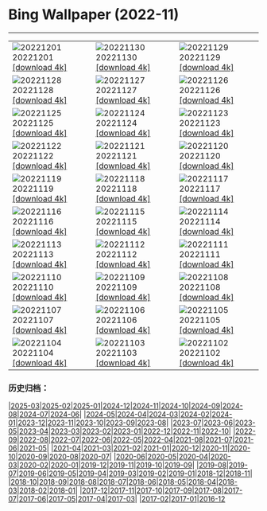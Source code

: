 # Bing Wallpaper (2022-11)
**************

<table><tr><td><img src="https://www.bing.com/th?id=OHR.RovinjCroatia_EN-CA3151237604_1920x1080.jpg" alt="20221201"> 20221201 <a href="https://www.bing.com/th?id=OHR.RovinjCroatia_EN-CA3151237604_UHD.jpg">[download 4k]</a></td><td><img src="https://www.bing.com/th?id=OHR.HeronGiving_EN-CA0899005896_1920x1080.jpg" alt="20221130"> 20221130 <a href="https://www.bing.com/th?id=OHR.HeronGiving_EN-CA0899005896_UHD.jpg">[download 4k]</a></td><td><img src="https://www.bing.com/th?id=OHR.RedPlanetDay_EN-CA6802228398_1920x1080.jpg" alt="20221129"> 20221129 <a href="https://www.bing.com/th?id=OHR.RedPlanetDay_EN-CA6802228398_UHD.jpg">[download 4k]</a></td></tr><tr><td><img src="https://www.bing.com/th?id=OHR.Cecropia_EN-CA6474805804_1920x1080.jpg" alt="20221128"> 20221128 <a href="https://www.bing.com/th?id=OHR.Cecropia_EN-CA6474805804_UHD.jpg">[download 4k]</a></td><td><img src="https://www.bing.com/th?id=OHR.CavalcadeNathans_EN-CA7552104655_1920x1080.jpg" alt="20221127"> 20221127 <a href="https://www.bing.com/th?id=OHR.CavalcadeNathans_EN-CA7552104655_UHD.jpg">[download 4k]</a></td><td><img src="https://www.bing.com/th?id=OHR.OcalaNF_EN-CA3353114094_1920x1080.jpg" alt="20221126"> 20221126 <a href="https://www.bing.com/th?id=OHR.OcalaNF_EN-CA3353114094_UHD.jpg">[download 4k]</a></td></tr><tr><td><img src="https://www.bing.com/th?id=OHR.PreveliGorge_EN-CA2580883474_1920x1080.jpg" alt="20221125"> 20221125 <a href="https://www.bing.com/th?id=OHR.PreveliGorge_EN-CA2580883474_UHD.jpg">[download 4k]</a></td><td><img src="https://www.bing.com/th?id=OHR.HelianthusAnnuus_EN-CA2967094073_1920x1080.jpg" alt="20221124"> 20221124 <a href="https://www.bing.com/th?id=OHR.HelianthusAnnuus_EN-CA2967094073_UHD.jpg">[download 4k]</a></td><td><img src="https://www.bing.com/th?id=OHR.Waterleidingduinen_EN-CA5766790795_1920x1080.jpg" alt="20221123"> 20221123 <a href="https://www.bing.com/th?id=OHR.Waterleidingduinen_EN-CA5766790795_UHD.jpg">[download 4k]</a></td></tr><tr><td><img src="https://www.bing.com/th?id=OHR.FIFA2022_EN-CA2857801995_1920x1080.jpg" alt="20221122"> 20221122 <a href="https://www.bing.com/th?id=OHR.FIFA2022_EN-CA2857801995_UHD.jpg">[download 4k]</a></td><td><img src="https://www.bing.com/th?id=OHR.LandartPainting_EN-CA4503438649_1920x1080.jpg" alt="20221121"> 20221121 <a href="https://www.bing.com/th?id=OHR.LandartPainting_EN-CA4503438649_UHD.jpg">[download 4k]</a></td><td><img src="https://www.bing.com/th?id=OHR.ZNPVR_EN-CA2895767008_1920x1080.jpg" alt="20221120"> 20221120 <a href="https://www.bing.com/th?id=OHR.ZNPVR_EN-CA2895767008_UHD.jpg">[download 4k]</a></td></tr><tr><td><img src="https://www.bing.com/th?id=OHR.IslamicArt_EN-CA4337871348_1920x1080.jpg" alt="20221119"> 20221119 <a href="https://www.bing.com/th?id=OHR.IslamicArt_EN-CA4337871348_UHD.jpg">[download 4k]</a></td><td><img src="https://www.bing.com/th?id=OHR.McKenzieRiverTrail_EN-CA4064453080_1920x1080.jpg" alt="20221118"> 20221118 <a href="https://www.bing.com/th?id=OHR.McKenzieRiverTrail_EN-CA4064453080_UHD.jpg">[download 4k]</a></td><td><img src="https://www.bing.com/th?id=OHR.Unesco50_EN-CA7316854112_1920x1080.jpg" alt="20221117"> 20221117 <a href="https://www.bing.com/th?id=OHR.Unesco50_EN-CA7316854112_UHD.jpg">[download 4k]</a></td></tr><tr><td><img src="https://www.bing.com/th?id=OHR.LontraCanadensis_EN-CA0938433878_1920x1080.jpg" alt="20221116"> 20221116 <a href="https://www.bing.com/th?id=OHR.LontraCanadensis_EN-CA0938433878_UHD.jpg">[download 4k]</a></td><td><img src="https://www.bing.com/th?id=OHR.SanGiovanni_EN-CA0820114450_1920x1080.jpg" alt="20221115"> 20221115 <a href="https://www.bing.com/th?id=OHR.SanGiovanni_EN-CA0820114450_UHD.jpg">[download 4k]</a></td><td><img src="https://www.bing.com/th?id=OHR.MountAbu_EN-CA1039424298_1920x1080.jpg" alt="20221114"> 20221114 <a href="https://www.bing.com/th?id=OHR.MountAbu_EN-CA1039424298_UHD.jpg">[download 4k]</a></td></tr><tr><td><img src="https://www.bing.com/th?id=OHR.HainesEagle_EN-CA6987738182_1920x1080.jpg" alt="20221113"> 20221113 <a href="https://www.bing.com/th?id=OHR.HainesEagle_EN-CA6987738182_UHD.jpg">[download 4k]</a></td><td><img src="https://www.bing.com/th?id=OHR.VimyRidge_EN-CA2093598153_1920x1080.jpg" alt="20221112"> 20221112 <a href="https://www.bing.com/th?id=OHR.VimyRidge_EN-CA2093598153_UHD.jpg">[download 4k]</a></td><td><img src="https://www.bing.com/th?id=OHR.PeytoIce_EN-CA5899020103_1920x1080.jpg" alt="20221111"> 20221111 <a href="https://www.bing.com/th?id=OHR.PeytoIce_EN-CA5899020103_UHD.jpg">[download 4k]</a></td></tr><tr><td><img src="https://www.bing.com/th?id=OHR.HedgehogNest_EN-CA6777751359_1920x1080.jpg" alt="20221110"> 20221110 <a href="https://www.bing.com/th?id=OHR.HedgehogNest_EN-CA6777751359_UHD.jpg">[download 4k]</a></td><td><img src="https://www.bing.com/th?id=OHR.YiPeng_EN-CA0675797489_1920x1080.jpg" alt="20221109"> 20221109 <a href="https://www.bing.com/th?id=OHR.YiPeng_EN-CA0675797489_UHD.jpg">[download 4k]</a></td><td><img src="https://www.bing.com/th?id=OHR.CrestedButteEclispe_EN-CA6488901491_1920x1080.jpg" alt="20221108"> 20221108 <a href="https://www.bing.com/th?id=OHR.CrestedButteEclispe_EN-CA6488901491_UHD.jpg">[download 4k]</a></td></tr><tr><td><img src="https://www.bing.com/th?id=OHR.MarathonSunday_EN-CA6388282758_1920x1080.jpg" alt="20221107"> 20221107 <a href="https://www.bing.com/th?id=OHR.MarathonSunday_EN-CA6388282758_UHD.jpg">[download 4k]</a></td><td><img src="https://www.bing.com/th?id=OHR.Trossachs_EN-CA0580355626_1920x1080.jpg" alt="20221106"> 20221106 <a href="https://www.bing.com/th?id=OHR.Trossachs_EN-CA0580355626_UHD.jpg">[download 4k]</a></td><td><img src="https://www.bing.com/th?id=OHR.Deities_EN-CA0440553272_1920x1080.jpg" alt="20221105"> 20221105 <a href="https://www.bing.com/th?id=OHR.Deities_EN-CA0440553272_UHD.jpg">[download 4k]</a></td></tr><tr><td><img src="https://www.bing.com/th?id=OHR.AmboseliBioshere_EN-CA1208242435_1920x1080.jpg" alt="20221104"> 20221104 <a href="https://www.bing.com/th?id=OHR.AmboseliBioshere_EN-CA1208242435_UHD.jpg">[download 4k]</a></td><td><img src="https://www.bing.com/th?id=OHR.KluaneAutumn_EN-CA6716504725_1920x1080.jpg" alt="20221103"> 20221103 <a href="https://www.bing.com/th?id=OHR.KluaneAutumn_EN-CA6716504725_UHD.jpg">[download 4k]</a></td><td><img src="https://www.bing.com/th?id=OHR.Calacas_EN-CA1131179613_1920x1080.jpg" alt="20221102"> 20221102 <a href="https://www.bing.com/th?id=OHR.Calacas_EN-CA1131179613_UHD.jpg">[download 4k]</a></td></tr></table>

### 历史归档：

|[2025-03](/../2025-03/2025-03.md)|[2025-02](/../2025-02/2025-02.md)|[2025-01](/../2025-01/2025-01.md)|[2024-12](/../2024-12/2024-12.md)|[2024-11](/../2024-11/2024-11.md)|[2024-10](/../2024-10/2024-10.md)|[2024-09](/../2024-09/2024-09.md)|[2024-08](/../2024-08/2024-08.md)|[2024-07](/../2024-07/2024-07.md)|[2024-06](/../2024-06/2024-06.md)|
|[2024-05](/../2024-05/2024-05.md)|[2024-04](/../2024-04/2024-04.md)|[2024-03](/../2024-03/2024-03.md)|[2024-02](/../2024-02/2024-02.md)|[2024-01](/../2024-01/2024-01.md)|[2023-12](/../2023-12/2023-12.md)|[2023-11](/../2023-11/2023-11.md)|[2023-10](/../2023-10/2023-10.md)|[2023-09](/../2023-09/2023-09.md)|[2023-08](/../2023-08/2023-08.md)|
|[2023-07](/../2023-07/2023-07.md)|[2023-06](/../2023-06/2023-06.md)|[2023-05](/../2023-05/2023-05.md)|[2023-04](/../2023-04/2023-04.md)|[2023-03](/../2023-03/2023-03.md)|[2023-02](/../2023-02/2023-02.md)|[2023-01](/../2023-01/2023-01.md)|[2022-12](/../2022-12/2022-12.md)|[2022-11](/2022-11.md)|[2022-10](/../2022-10/2022-10.md)|
|[2022-09](/../2022-09/2022-09.md)|[2022-08](/../2022-08/2022-08.md)|[2022-07](/../2022-07/2022-07.md)|[2022-06](/../2022-06/2022-06.md)|[2022-05](/../2022-05/2022-05.md)|[2022-04](/../2022-04/2022-04.md)|[2021-08](/../2021-08/2021-08.md)|[2021-07](/../2021-07/2021-07.md)|[2021-06](/../2021-06/2021-06.md)|[2021-05](/../2021-05/2021-05.md)|
|[2021-04](/../2021-04/2021-04.md)|[2021-03](/../2021-03/2021-03.md)|[2021-02](/../2021-02/2021-02.md)|[2021-01](/../2021-01/2021-01.md)|[2020-12](/../2020-12/2020-12.md)|[2020-11](/../2020-11/2020-11.md)|[2020-10](/../2020-10/2020-10.md)|[2020-09](/../2020-09/2020-09.md)|[2020-08](/../2020-08/2020-08.md)|[2020-07](/../2020-07/2020-07.md)|
|[2020-06](/../2020-06/2020-06.md)|[2020-05](/../2020-05/2020-05.md)|[2020-04](/../2020-04/2020-04.md)|[2020-03](/../2020-03/2020-03.md)|[2020-02](/../2020-02/2020-02.md)|[2020-01](/../2020-01/2020-01.md)|[2019-12](/../2019-12/2019-12.md)|[2019-11](/../2019-11/2019-11.md)|[2019-10](/../2019-10/2019-10.md)|[2019-09](/../2019-09/2019-09.md)|
|[2019-08](/../2019-08/2019-08.md)|[2019-07](/../2019-07/2019-07.md)|[2019-06](/../2019-06/2019-06.md)|[2019-05](/../2019-05/2019-05.md)|[2019-04](/../2019-04/2019-04.md)|[2019-03](/../2019-03/2019-03.md)|[2019-02](/../2019-02/2019-02.md)|[2019-01](/../2019-01/2019-01.md)|[2018-12](/../2018-12/2018-12.md)|[2018-11](/../2018-11/2018-11.md)|
|[2018-10](/../2018-10/2018-10.md)|[2018-09](/../2018-09/2018-09.md)|[2018-08](/../2018-08/2018-08.md)|[2018-07](/../2018-07/2018-07.md)|[2018-06](/../2018-06/2018-06.md)|[2018-05](/../2018-05/2018-05.md)|[2018-04](/../2018-04/2018-04.md)|[2018-03](/../2018-03/2018-03.md)|[2018-02](/../2018-02/2018-02.md)|[2018-01](/../2018-01/2018-01.md)|
|[2017-12](/../2017-12/2017-12.md)|[2017-11](/../2017-11/2017-11.md)|[2017-10](/../2017-10/2017-10.md)|[2017-09](/../2017-09/2017-09.md)|[2017-08](/../2017-08/2017-08.md)|[2017-07](/../2017-07/2017-07.md)|[2017-06](/../2017-06/2017-06.md)|[2017-05](/../2017-05/2017-05.md)|[2017-04](/../2017-04/2017-04.md)|[2017-03](/../2017-03/2017-03.md)|
|[2017-02](/../2017-02/2017-02.md)|[2017-01](/../2017-01/2017-01.md)|[2016-12](/../2016-12/2016-12.md)